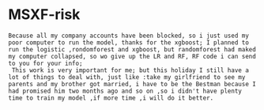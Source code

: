 # MSXF-risk
    Because all my company accounts have been blocked, so i just used my poor computer to run the model, thanks for the xgboost; I planned to run the logistic ,rondomforest and xgboost, but randomforest had maked my computer collapsed, so wo give up the LR and RF, RF code i can send to you for your info;
     This work is very important for me; but this holiday I still have a lot of things to deal with, just like :take my girlfriend to see my parents and my brother got married, i have to be the Bestman because I had promised him two months ago and so on ,so i didn't have plenty time to train my model ,if more time ,i will do it better.
